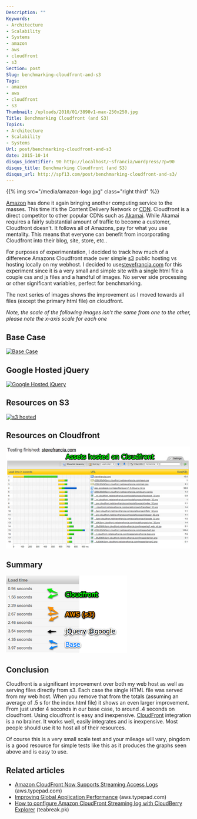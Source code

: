 ```yaml
---
Description: ""
Keywords:
- Architecture
- Scalability
- Systems
- amazon
- aws
- cloudfront
- s3
Section: post
Slug: benchmarking-cloudfront-and-s3
Tags:
- amazon
- aws
- cloudfront
- s3
Thumbnail: /uploads/2010/01/3898v1-max-250x250.jpg
Title: Benchmarking Cloudfront (and S3)
Topics:
- Architecture
- Scalability
- Systems
Url: post/benchmarking-cloudfront-and-s3
date: 2015-10-14
disqus_identifier: 90 http://localhost/~sfrancia/wordpress/?p=90
disqus_title: Benchmarking Cloudfront (and S3)
disqus_url: http://spf13.com/post/benchmarking-cloudfront-and-s3/
---
```


{{% img src="/media/amazon-logo.jpg" class="right third" %}}

[Amazon](http://amazon.com/ "Amazon") has done it again bringing another
computing service to the masses. This time it’s the Content Delivery
Network
or [CDN](http://en.wikipedia.org/wiki/Content_delivery_network "Content delivery network").
Cloudfront is a direct competitor to other popular CDNs such
as [Akamai](http://www.akamai.com "Akamai"). While Akamai requires a
fairly substantial amount of traffic to become a customer, Cloudfront
doesn’t. It follows all of Amazons, pay for what you use mentality. This
means that everyone can benefit from incorporating Cloudfront into their
blog, site, store, etc..

For purposes of experimentation, I decided to track how much of a
difference Amazons Cloudfront made over
simple [s3](http://aws.amazon.com/s3 "Amazon S3") public hosting vs
hosting locally on my webhost. I decided to
use[stevefrancia.com](http://stevefrancia.com) for this experiment since
it is a very small and simple site with a single html file a couple css
and js files and a handful of images. No server side processing or other
significant variables, perfect for benchmarking.

The next series of images shows the improvement as I moved towards all
files (except the primary html file) on cloudfront.

*Note, the scale of the following images isn’t the same from one to the
other, please note the x-axis scale for each one*

Base Case
---------

[![Base
Case](/media/4177408474_84b5bc017b.jpg)](http://www.flickr.com/photos/spf13/4177408474/ "Base Case by steve.francia, on Flickr")

Google Hosted jQuery
--------------------

[![Google Hosted
jQuery](/media/4177410024_2403c41158.jpg)](http://www.flickr.com/photos/spf13/4177410024/ "Google Hosted jQuery by steve.francia, on Flickr")

Resources on S3
---------------

[![s3
hosted](/media/4176659019_e2ef2ff41c.jpg)](http://www.flickr.com/photos/spf13/4176659019/ "s3 hosted by steve.francia, on Flickr")

Resources on Cloudfront
-----------------------

[![cloudfront](/media/4177419138_25deb10527.jpg)](http://www.flickr.com/photos/spf13/4177419138/ "cloudfront by steve.francia, on Flickr")

Summary
-------

[![cloudfront-comparison](/media/4176646691_5ffb9216b5_o.png)](http://www.flickr.com/photos/spf13/4176646691/ "cloudfront-comparison by steve.francia, on Flickr")

Conclusion
----------

Cloudfront is a significant improvement over both my web host as well as
serving files directly from s3. Each case the single HTML file was
served from my web host. When you remove that from the totals (assuming
an average of .5 s for the index.html file) it shows an even larger
improvement. From just under 4 seconds in our base case, to around .4
seconds on cloudfront. Using cloudfront is easy and
inexpensive. [CloudFront](http://aws.amazon.com/cloudfront/ "CloudFront")
integration is a no brainer. It works well, easily integrates and is
inexpensive. Most people should use it to host all of their resources.

Of course this is a very small scale test and your mileage will vary,
pingdom is a good resource for simple tests like this as it produces the
graphs seen above and is easy to use.

## Related articles
-   [Amazon CloudFront Now Supports Streaming Access
    Logs](http://aws.typepad.com/aws/2010/05/amazon-cloudfront-supports-streaming-access-logs.html)
    (aws.typepad.com)
-   [Improving Global Application
    Performance](http://aws.typepad.com/aws/2010/05/improving-global-application-performance.html)
    (aws.typepad.com)
-   [How to configure Amazon CloudFront Streaming log with CloudBerry
    Explorer](http://teabreak.pk/how-to-configure-amazon-cloudfront-streaming-log-with-cloudberry-explorer-280/36329/)
    (teabreak.pk)

